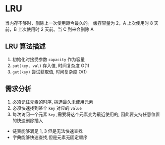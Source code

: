 # LRU

当内存不够时，删除上一次使用距今最久的。
缓存容量为 2，A 上次使用时 8 天前，B 上次使用时 2 天前。当 C 到来会删除 A

## LRU 算法描述

1. 初始化时接受参数 `capacity` 作为容量
2. `put(key, val)` 存入值, 时间复杂度 O(1)
3. `get(key)` 尝试获取值, 时间复杂度 O(1)

## 需求分析

1. 必须记住元素的时序, 挑选最久未使用元素
2. 必须快速找到某个 `key` 对应的 `value`
3. 每次访问一个元素 `key` ,需要将这个元素变为最近使用的,
   因此要支持任意位置的快速删除插入

- 链表能够满足 1, 3 但是无法快速查找
- 字典能够快速查找,但是元素无固定顺序

